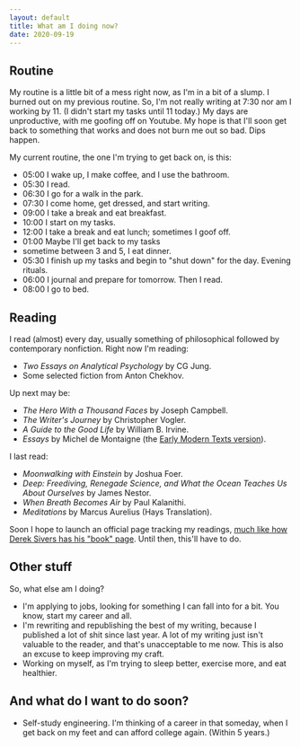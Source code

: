 ```yaml
---
layout: default
title: What am I doing now?
date: 2020-09-19
---
```


## Routine

My routine is a little bit of a mess right now, as I'm in a bit of a slump. I burned out on my previous routine. So, I'm not really writing at 7:30 nor am I working by 11. (I didn't start my tasks until 11 today.) My days are unproductive, with me goofing off on Youtube. My hope is that I'll soon get back to something that works and does not burn me out so bad. Dips happen.

My current routine, the one I'm trying to get back on, is this:

- 05:00 I wake up, I make coffee, and I use the bathroom.
- 05:30 I read.
- 06:30 I go for a walk in the park.
- 07:30 I come home, get dressed, and start writing.
- 09:00 I take a break and eat breakfast.
- 10:00 I start on my tasks.
- 12:00 I take a break and eat lunch; sometimes I goof off.
- 01:00 Maybe I'll get back to my tasks
- sometime between 3 and 5, I eat dinner.
- 05:30 I finish up my tasks and begin to "shut down" for the day. Evening rituals.
- 06:00 I journal and prepare for tomorrow. Then I read.
- 08:00 I go to bed.

## Reading

I read (almost) every day, usually something of philosophical followed by contemporary nonfiction. Right now I'm reading:

- _Two Essays on Analytical Psychology_ by CG Jung.
- Some selected fiction from Anton Chekhov.

Up next may be:

- _The Hero With a Thousand Faces_ by Joseph Campbell.
- _The Writer's Journey_ by Christopher Vogler.
- _A Guide to the Good Life_ by William B. Irvine.
- _Essays_ by Michel de Montaigne (the [Early Modern Texts version](https://www.earlymoderntexts.com/authors/montaigne)).

I last read:

- _Moonwalking with Einstein_ by Joshua Foer.
- _Deep: Freediving, Renegade Science, and What the Ocean Teaches Us About Ourselves_ by James Nestor.
- _When Breath Becomes Air_ by Paul Kalanithi.
- _Meditations_ by Marcus Aurelius (Hays Translation).

Soon I hope to launch an official page tracking my readings, [much like how Derek Sivers has his "book" page](https://sive.rs/book). Until then, this'll have to do.

## Other stuff

So, what else am I doing?

- I'm applying to jobs, looking for something I can fall into for a bit. You know, start my career and all.
- I'm rewriting and republishing the best of my writing, because I published a lot of shit since last year. A lot of my writing just isn't valuable to the reader, and that's unacceptable to me now. This is also an excuse to keep improving my craft.
- Working on myself, as I'm trying to sleep better, exercise more, and eat healthier.

## And what do I want to do soon?

- Self-study engineering. I'm thinking of a career in that someday, when I get back on my feet and can afford college again. (Within 5 years.)
